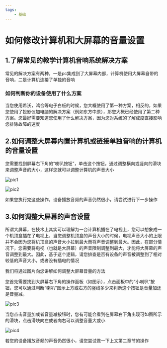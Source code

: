 ```yaml
---
tags:
    - 基础
---
```

# 如何修改计算机和大屏幕的音量设置
## 1.了解常见的教学计算机音响系统解决方案
常见的解决方案有两种，一是pc集成到了大屏幕内部，计算机使用大屏幕自带的音响，二是计算机连接了单独的音响
 ### 如何判断你的设备使用了什么方案
 当您使用希沃，鸿合等电子白板的时候，您大概使用了第一种方案，相反的，如果您使用了投影仪加电脑的解决方案（例如东方中原），那您大概已经使用了第二种方案。您最好需要知道您使用了什么解决方案，因为您对系统的了解成度直接影响您排除故障的速度
## 2.如何调整大屏幕内置计算机或链接单独音响的计算机的音量设置
 您需要找到屏幕右下角的“喇叭按钮”，单击这个按钮，通过调整横向或竖向的滑块来调整声音的大小，这样您就可以调整计算机的声音大小

 ![pic1](/images/how-to-set-volume-to-the-htpc-or-pc/1.png)  

 ![pic2](/images/how-to-set-volume-to-the-htpc-or-pc/2.png)  

 如果您执行完这些操作，设备播放音频的声音仍然很小，请尝试进行下一步操作

 ## 3.如何调整大屏幕的声音设置
 所谓大屏幕，在技术上其实可以理解为一台计算机插在了电视上，您可以想象成一个机顶盒插在了电视上，当您调整机顶盒的声音大小的时候，电视声音大小的上限并不会因为您将机顶盒的声音大小拉到最大而将声音调整到最大。因此，在部分情况下，您需要将电视（也就是大屏幕）的声音限制调整到最大，才能将大屏幕的声音调整到最大。因此，基于这个逻辑，请您排查是否有设备的声音被调整到了相对较低的声音大小，或者没有插电的情况

 我们将通过图片向您讲解如何调整大屏幕音量的方法

您首先需要找到大屏幕右下角的操作面板（如图示），点击面板中的“小喇叭”按钮，您可以通过判断“喇叭”图示上方或右方的竖线多少来判断这个按钮是音量加还是音量减。

![pic3](/images/how-to-set-volume-to-the-htpc-or-pc/3.png)  

当您点击音量加或者音量减按钮时，您有可能会看到在屏幕右下角出现可如图所示的滑块，点击滑块向左或者向右可以调整音量大或小

![pic4](/images/how-to-set-volume-to-the-htpc-or-pc/4.png)  

若您的设备播放音频的声音仍然很小，请您尝试做一下上文第二章节的操作
